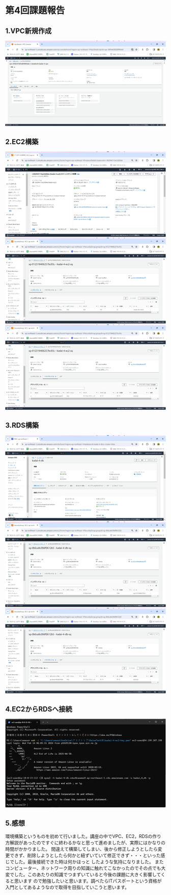 # 第4回課題報告

## 1.VPC新規作成
![VPC](images/lecture04/4-1.png)

## 2.EC2構築
![EC2](images/lecture04/4-2.png)
![EC2インバウンド](images/lecture04/4-3.png)
![EC2アウトバウンド](images/lecture04/4-4.png)

## 3.RDS構築
![RDS](images/lecture04/4-5.png)
![RDS](images/lecture04/4-6.png)
![RDS](images/lecture04/4-7.png)

## 4.EC2からRDSへ接続
![EC2->RDS](images/lecture04/4-8.png)

## 5.感想
環境構築というものを初めて行いました。講座の中でVPC、EC2，RDSの作り方解説があったのですぐに終わるかなと思って進めましたが、実際にはかなりの時間がかかりました。
間違えて構築してしまい、後から修正しようとしたら変更できず、削除しようとしたら何かと紐ずいていて修正できず・・・といった感じでした。最後接続できた時は何かほっと
したような気持になりました。
またコンピューター、ネットワーク周りの知識に触れてこなかったのでその点でも大変でした。このあたりの知識でつまずいていると今後の課題に大きく影響してくると思います
ので勉強したいと思います。調べたらITパスポートという資格が入門としてあるようなので取得を目指していこうと思います。
